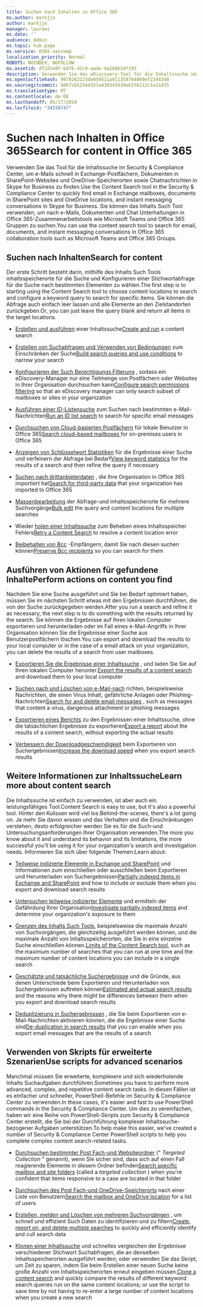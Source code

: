```yaml
---
title: Suchen nach Inhalten in Office 365
ms.author: markjjo
author: markjjo
manager: laurawi
ms.date: ''
audience: Admin
ms.topic: hub-page
ms.service: O365-seccomp
localization_priority: Normal
ROBOTS: NOINDEX, NOFOLLOW
ms.assetid: df2d1e0f-b476-42c9-aade-4a260b24f193
description: Verwenden Sie das eDiscovery-Tool für die Inhaltssuche im Security & Compliance Center, um e-Mails schnell in Exchange-Postfächern, Dokumenten in SharePoint-Websites und OneDrive-Speicherorten sowie Chatnachrichten in Skype for Business zu finden.
ms.openlocfilehash: 9978262223de059511a011358764069ef23d4340
ms.sourcegitcommit: 9d67cb52544321a430343d39eb336112c1a11d35
ms.translationtype: MT
ms.contentlocale: de-DE
ms.lasthandoff: 05/17/2019
ms.locfileid: "34158747"
---
```

# <a name="search-for-content-in-office-365"></a><span data-ttu-id="bc05f-103">Suchen nach Inhalten in Office 365</span><span class="sxs-lookup"><span data-stu-id="bc05f-103">Search for content in Office 365</span></span>

<span data-ttu-id="bc05f-104">Verwenden Sie das Tool für die Inhaltssuche im Security & Compliance Center, um e-Mails schnell in Exchange-Postfächern, Dokumenten in SharePoint-Websites und OneDrive-Speicherorten sowie Chatnachrichten in Skype for Business zu finden.</span><span class="sxs-lookup"><span data-stu-id="bc05f-104">Use the Content Search tool in the Security & Compliance Center to quickly find email in Exchange mailboxes, documents in SharePoint sites and OneDrive locations, and instant messaging conversations in Skype for Business.</span></span> <span data-ttu-id="bc05f-105">Sie können das Inhalts Such Tool verwenden, um nach e-Mails, Dokumenten und Chat Unterhaltungen in Office 365-Zusammenarbeitstools wie Microsoft Teams und Office 365 Gruppen zu suchen.</span><span class="sxs-lookup"><span data-stu-id="bc05f-105">You can use the content search tool to search for email, documents, and instant messaging conversations in Office 365 collaboration tools such as Microsoft Teams and Office 365 Groups.</span></span>
  
## <a name="search-for-content"></a><span data-ttu-id="bc05f-106">Suchen nach Inhalten</span><span class="sxs-lookup"><span data-stu-id="bc05f-106">Search for content</span></span>

<span data-ttu-id="bc05f-107">Der erste Schritt besteht darin, mithilfe des Inhalts Such Tools inhaltsspeicherorte für die Suche und Konfigurieren einer Stichwortabfrage für die Suche nach bestimmten Elementen zu wählen.</span><span class="sxs-lookup"><span data-stu-id="bc05f-107">The first step is to starting using the Content Search tool to choose content locations to search and configure a keyword query to search for specific items.</span></span> <span data-ttu-id="bc05f-108">Sie können die Abfrage auch einfach leer lassen und alle Elemente an den Zielstandorten zurückgeben.</span><span class="sxs-lookup"><span data-stu-id="bc05f-108">Or, you can just leave the query blank and return all items in the target locations.</span></span>
  
- <span data-ttu-id="bc05f-109">[Erstellen und ausführen](content-search.md) einer Inhaltssuche</span><span class="sxs-lookup"><span data-stu-id="bc05f-109">[Create and run](content-search.md) a content search</span></span> 
    
- <span data-ttu-id="bc05f-110">[Erstellen von Suchabfragen und Verwenden von Bedingungen](keyword-queries-and-search-conditions.md) zum Einschränken der Suche</span><span class="sxs-lookup"><span data-stu-id="bc05f-110">[Build search queries and use conditions](keyword-queries-and-search-conditions.md) to narrow your search</span></span> 
    
- <span data-ttu-id="bc05f-111">[Konfigurieren der Such Berechtigungs Filterung](permissions-filtering-for-content-search.md) , sodass ein eDiscovery-Manager nur eine Teilmenge von Postfächern oder Websites in Ihrer Organisation durchsuchen kann</span><span class="sxs-lookup"><span data-stu-id="bc05f-111">[Configure search permissions filtering](permissions-filtering-for-content-search.md) so that an eDiscovery manager can only search subset of mailboxes or sites in your organization</span></span> 
    
- <span data-ttu-id="bc05f-112">[Ausführen einer ID-Listensuche](csv-file-for-an-id-list-content-search.md) zum Suchen nach bestimmten e-Mail-Nachrichten</span><span class="sxs-lookup"><span data-stu-id="bc05f-112">[Run an ID list search](csv-file-for-an-id-list-content-search.md) to search for specific email messages</span></span> 
    
- <span data-ttu-id="bc05f-113">[Durchsuchen von Cloud-basierten Postfächern](search-cloud-based-mailboxes-for-on-premises-users.md) für lokale Benutzer in Office 365</span><span class="sxs-lookup"><span data-stu-id="bc05f-113">[Search cloud-based mailboxes ](search-cloud-based-mailboxes-for-on-premises-users.md) for on-premises users in Office 365</span></span>

- <span data-ttu-id="bc05f-114">[Anzeigen von Schlüsselwort Statistiken](view-keyword-statistics-for-content-search.md) für die Ergebnisse einer Suche und verfeinern der Abfrage bei Bedarf</span><span class="sxs-lookup"><span data-stu-id="bc05f-114">[View keyword statistics](view-keyword-statistics-for-content-search.md) for the results of a search and then refine the query if necessary</span></span> 
    
- <span data-ttu-id="bc05f-115">[Suchen nach drittanbieterdaten](use-content-search-to-search-third-party-data-that-was-imported.md) , die Ihre Organisation in Office 365 importiert hat</span><span class="sxs-lookup"><span data-stu-id="bc05f-115">[Search for third-party data](use-content-search-to-search-third-party-data-that-was-imported.md) that your organization has imported to Office 365</span></span> 
    
- <span data-ttu-id="bc05f-116">[Massenbearbeitung](bulk-edit-content-searches.md) der Abfrage-und inhaltsspeicherorte für mehrere Suchvorgänge</span><span class="sxs-lookup"><span data-stu-id="bc05f-116">[Bulk edit](bulk-edit-content-searches.md) the query and content locations for multiple searches</span></span> 
    
- <span data-ttu-id="bc05f-117">Wieder [holen einer Inhaltssuche](retry-failed-content-search.md) zum Beheben eines Inhaltsspeicher Fehlers</span><span class="sxs-lookup"><span data-stu-id="bc05f-117">[Retry a Content Search](retry-failed-content-search.md) to resolve a content location error</span></span>

- <span data-ttu-id="bc05f-118">[Beibehalten von Bcc](https://docs.microsoft.com/exchange/policy-and-compliance/holds/preserve-bcc-recipients-and-group-members) -Empfängern, damit Sie nach diesen suchen können</span><span class="sxs-lookup"><span data-stu-id="bc05f-118">[Preserve Bcc recipients](https://docs.microsoft.com/exchange/policy-and-compliance/holds/preserve-bcc-recipients-and-group-members) so you can search for them</span></span> 


## <a name="perform-actions-on-content-you-find"></a><span data-ttu-id="bc05f-119">Ausführen von Aktionen für gefundene Inhalte</span><span class="sxs-lookup"><span data-stu-id="bc05f-119">Perform actions on content you find</span></span>

<span data-ttu-id="bc05f-120">Nachdem Sie eine Suche ausgeführt und Sie bei Bedarf optimiert haben, müssen Sie im nächsten Schritt etwas mit den Ergebnissen durchführen, die von der Suche zurückgegeben werden.</span><span class="sxs-lookup"><span data-stu-id="bc05f-120">After you run a search and refine it as necessary, the next step is to do something with the results returned by the search.</span></span> <span data-ttu-id="bc05f-121">Sie können die Ergebnisse auf Ihren lokalen Computer exportieren und herunterladen oder im Fall eines e-Mail-Angriffs in Ihrer Organisation können Sie die Ergebnisse einer Suche aus Benutzerpostfächern löschen.</span><span class="sxs-lookup"><span data-stu-id="bc05f-121">You can export and download the results to your local computer or in the case of a email attack on your organization, you can delete the results of a search from user mailboxes.</span></span>
  
- <span data-ttu-id="bc05f-122">[Exportieren Sie die Ergebnisse einer Inhaltssuche](export-search-results.md) , und laden Sie Sie auf Ihren lokalen Computer herunter.</span><span class="sxs-lookup"><span data-stu-id="bc05f-122">[Export the results of a content search](export-search-results.md) and download them to your local computer</span></span> 
    
- <span data-ttu-id="bc05f-123">[Suchen nach und Löschen von e-Mail-nach](search-for-and-delete-messages-in-your-organization.md) richten, beispielsweise Nachrichten, die einen Virus Inhalt, gefährliche Anlagen oder Phishing-Nachrichten</span><span class="sxs-lookup"><span data-stu-id="bc05f-123">[Search for and delete email messages](search-for-and-delete-messages-in-your-organization.md) , such as messages that content a virus, dangerous attachment or phishing messages</span></span> 
    
- <span data-ttu-id="bc05f-124">[Exportieren eines Berichts](export-a-content-search-report.md) zu den Ergebnissen einer Inhaltssuche, ohne die tatsächlichen Ergebnisse zu exportieren</span><span class="sxs-lookup"><span data-stu-id="bc05f-124">[Export a report](export-a-content-search-report.md) about the results of a content search, without exporting the actual results</span></span> 
    
- <span data-ttu-id="bc05f-125">[Verbessern der Downloadgeschwindigkeit](increase-download-speeds-when-exporting-ediscovery-results.md) beim Exportieren von Suchergebnissen</span><span class="sxs-lookup"><span data-stu-id="bc05f-125">[Increase the download speed](increase-download-speeds-when-exporting-ediscovery-results.md) when you export search results</span></span> 
    
## <a name="learn-more-about-content-search"></a><span data-ttu-id="bc05f-126">Weitere Informationen zur Inhaltssuche</span><span class="sxs-lookup"><span data-stu-id="bc05f-126">Learn more about content search</span></span>

<span data-ttu-id="bc05f-127">Die Inhaltssuche ist einfach zu verwenden, ist aber auch ein leistungsfähiges Tool.</span><span class="sxs-lookup"><span data-stu-id="bc05f-127">Content Search is easy to use, but it's also a powerful tool.</span></span> <span data-ttu-id="bc05f-128">Hinter den Kulissen wird viel los.</span><span class="sxs-lookup"><span data-stu-id="bc05f-128">Behind-the-scenes, there's a lot going on.</span></span> <span data-ttu-id="bc05f-129">Je mehr Sie davon wissen und das Verhalten und die Einschränkungen verstehen, desto erfolgreicher werden Sie es für die Such-und Untersuchungsanforderungen Ihrer Organisation verwenden.</span><span class="sxs-lookup"><span data-stu-id="bc05f-129">The more you know about it and understand its behavior and its limitations, the more successful you'll be using it for your organization's search and investigation needs.</span></span> <span data-ttu-id="bc05f-130">Informieren Sie sich über folgende Themen:</span><span class="sxs-lookup"><span data-stu-id="bc05f-130">Learn about:</span></span>
  
- <span data-ttu-id="bc05f-131">[Teilweise indizierte Elemente in Exchange und SharePoint](partially-indexed-items-in-content-search.md) und Informationen zum einschließen oder ausschließen beim Exportieren und Herunterladen von Suchergebnissen</span><span class="sxs-lookup"><span data-stu-id="bc05f-131">[Partially indexed items in Exchange and SharePoint](partially-indexed-items-in-content-search.md) and how to include or exclude them when you export and download search results</span></span> 
    
- <span data-ttu-id="bc05f-132">[Untersuchen teilweise indizierter Elemente](investigating-partially-indexed-items-in-ediscovery.md) und ermitteln der Gefährdung Ihrer Organisation</span><span class="sxs-lookup"><span data-stu-id="bc05f-132">[Investigate partially indexed items](investigating-partially-indexed-items-in-ediscovery.md) and determine your organization's exposure to them</span></span> 
    
- <span data-ttu-id="bc05f-133">[Grenzen des Inhalts Such Tools](limits-for-content-search.md), beispielsweise die maximale Anzahl von Suchvorgängen, die gleichzeitig ausgeführt werden können, und die maximale Anzahl von Inhaltsspeicherorten, die Sie in eine einzelne Suche einschließen können.</span><span class="sxs-lookup"><span data-stu-id="bc05f-133">[Limits of the Content Search tool](limits-for-content-search.md), such as the maximum number of searches that you can run at one time and the maximum number of content locations you can include in a single search</span></span> 
    
- <span data-ttu-id="bc05f-134">[Geschätzte und tatsächliche Suchergebnisse](differences-between-estimated-and-actual-ediscovery-search-results.md) und die Gründe, aus denen Unterschiede beim Exportieren und Herunterladen von Suchergebnissen auftreten können</span><span class="sxs-lookup"><span data-stu-id="bc05f-134">[Estimated and actual search results](differences-between-estimated-and-actual-ediscovery-search-results.md) and the reasons why there might be differences between them when you export and download search results</span></span> 
    
- <span data-ttu-id="bc05f-135">[Deduplizierung in Suchergebnissen](de-duplication-in-ediscovery-search-results.md) , die Sie beim Exportieren von e-Mail-Nachrichten aktivieren können, die die Ergebnisse einer Suche sind</span><span class="sxs-lookup"><span data-stu-id="bc05f-135">[De-duplication in search results](de-duplication-in-ediscovery-search-results.md) that you can enable when you export email messages that are the results of a search</span></span> 
    
## <a name="use-scripts-for-advanced-scenarios"></a><span data-ttu-id="bc05f-136">Verwenden von Skripts für erweiterte Szenarien</span><span class="sxs-lookup"><span data-stu-id="bc05f-136">Use scripts for advanced scenarios</span></span>

<span data-ttu-id="bc05f-137">Manchmal müssen Sie erweiterte, komplexere und sich wiederholende Inhalts Suchaufgaben durchführen.</span><span class="sxs-lookup"><span data-stu-id="bc05f-137">Sometimes you have to perform more advanced, complex, and repetitive content search tasks.</span></span> <span data-ttu-id="bc05f-138">In diesen Fällen ist es einfacher und schneller, PowerShell-Befehle im Security & Compliance Center zu verwenden.</span><span class="sxs-lookup"><span data-stu-id="bc05f-138">In these cases, it's easier and fast to use PowerShell commands in the Security & Compliance Center.</span></span> <span data-ttu-id="bc05f-139">Um dies zu vereinfachen, haben wir eine Reihe von PowerShell-Skripts zum Security & Compliance Center erstellt, die Sie bei der Durchführung komplexer Inhaltssuche-bezogener Aufgaben unterstützen.</span><span class="sxs-lookup"><span data-stu-id="bc05f-139">To help make this easier, we've created a number of Security & Compliance Center PowerShell scripts to help you complete complex content search-related tasks.</span></span>
  
- <span data-ttu-id="bc05f-140">[Durchsuchen bestimmter Post Fach-und Websiteordner](use-content-search-for-targeted-collections.md) (" *Targeted Collection* " genannt), wenn Sie sicher sind, dass sich auf einen Fall reagierende Elemente in diesem Ordner befinden</span><span class="sxs-lookup"><span data-stu-id="bc05f-140">[Search specific mailbox and site folders](use-content-search-for-targeted-collections.md) (called a  *targeted collection*  ) when you're confident that items responsive to a case are located in that folder</span></span> 
    
- <span data-ttu-id="bc05f-141">[Durchsuchen des Post Fach-und OneDrive-Speicherorts](search-the-mailbox-and-onedrive-for-business-for-a-list-of-users.md) nach einer Liste von Benutzern</span><span class="sxs-lookup"><span data-stu-id="bc05f-141">[Search the mailbox and OneDrive location](search-the-mailbox-and-onedrive-for-business-for-a-list-of-users.md) for a list of users</span></span> 
    
- <span data-ttu-id="bc05f-142">[Erstellen, melden und Löschen von mehreren Suchvorgängen](create-report-on-and-delete-multiple-content-searches.md) , um schnell und effizient Such Daten zu identifizieren und zu filtern</span><span class="sxs-lookup"><span data-stu-id="bc05f-142">[Create, report on, and delete multiple searches](create-report-on-and-delete-multiple-content-searches.md) to quickly and efficiently identify and cull search data</span></span> 
    
- <span data-ttu-id="bc05f-143">[Klonen einer Inhaltssuche](clone-a-content-search.md) und schnelles vergleichen der Ergebnisse verschiedener Stichwort Suchabfragen, die an denselben Inhaltsspeicherorten ausgeführt werden; oder verwenden Sie das Skript, um Zeit zu sparen, indem Sie beim Erstellen einer neuen Suche keine große Anzahl von Inhaltsspeicherorten erneut eingeben müssen.</span><span class="sxs-lookup"><span data-stu-id="bc05f-143">[Clone a content search](clone-a-content-search.md) and quickly compare the results of different keyword search queries run on the same content locations; or use the script to save time by not having to re-enter a large number of content locations when you create a new search</span></span> 
    


